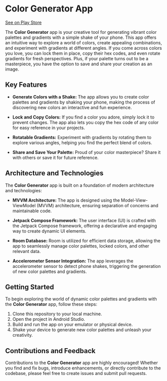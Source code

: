 # Color Generator App

[See on Play Store](https://play.google.com/store/apps/details?id=com.colorgenerator)

The **Color Generator** app is your creative tool for generating vibrant color palettes and gradients
with a simple shake of your phone. This app offers an intuitive way to explore a world of colors,
create appealing combinations, and experiment with gradients at different angles. If you come across
colors you love, you can lock them in place, copy their hex codes, and even rotate gradients for
fresh perspectives. Plus, if your palette turns out to be a masterpiece, you have the option to save
and share your creation as an image.

## Key Features

- **Generate Colors with a Shake:** The app allows you to create color palettes and gradients by shaking your phone, making the process of discovering new colors an interactive and fun experience.

- **Lock and Copy Colors:** If you find a color you adore, simply lock it to prevent changes. The app also lets you copy the hex code of any color for easy reference in your projects.

- **Rotatable Gradients:** Experiment with gradients by rotating them to explore various angles, helping you find the perfect blend of colors.

- **Share and Save Your Palette:** Proud of your color masterpiece? Share it with others or save it for future reference.

## Architecture and Technologies

The **Color Generator** app is built on a foundation of modern architecture and technologies:

- **MVVM Architecture:** The app is designed using the Model-View-ViewModel (MVVM) architecture, ensuring separation of concerns and maintainable code.

- **Jetpack Compose Framework:** The user interface (UI) is crafted with the Jetpack Compose framework, offering a declarative and engaging way to create dynamic UI elements.

- **Room Database:** Room is utilized for efficient data storage, allowing the app to seamlessly manage color palettes, locked colors, and other relevant data.

- **Accelerometer Sensor Integration:** The app leverages the accelerometer sensor to detect phone shakes, triggering the generation of new color palettes and gradients.

## Getting Started

To begin exploring the world of dynamic color palettes and gradients with the **Color Generator** app, follow these steps:

1. Clone this repository to your local machine.
2. Open the project in Android Studio.
3. Build and run the app on your emulator or physical device.
4. Shake your device to generate new color palettes and unleash your creativity.

## Contributions and Feedback

Contributions to the **Color Generator** app are highly encouraged! Whether you find and fix bugs, introduce enhancements, or directly contribute to the codebase, please feel free to create issues and submit pull requests.
